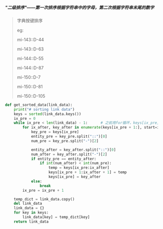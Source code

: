 ##### "二级排序"——第一次排序根据字符串中的字母，第二次根据字符串末尾的数字
> 字典按键排序
>
> eg:
>
>   mi-143::D-44
>
>   mi-143::D-63
>
>   mi-144::D-55
>
>   mi-144::D-87
>
>   mi-150::D-7
>
>   mi-150::D-81
>
>   mi-150::D-105
```python
def get_sorted_data(link_data):
    print("# sorting link data")
    keys = sorted(link_data.keys())
    ix_pre = 0
    while ix_pre < len(link_data) - 1:      # 之前用for循环，keys[ix_pre]并未更新，改用while
        for ix_after, key_after in enumerate(keys[ix_pre + 1:], start=ix_pre + 1):
            key_pre = keys[ix_pre]
            entity_pre = key_pre.split("::")[0]
            num_pre = key_pre.split("-")[2]

            entity_after = key_after.split("::")[0]
            num_after = key_after.split("-")[2]
            if entity_pre == entity_after:
                if int(num_after) < int(num_pre):
                    temp = keys[ix_pre:ix_after]
                    keys[ix_pre + 1:ix_after + 1] = temp
                    keys[ix_pre] = key_after
            else:
                break
        ix_pre = ix_pre + 1

    temp_dict = link_data.copy()
    del link_data
    link_data = {}
    for key in keys:
        link_data[key] = temp_dict[key]
    return link_data
```

